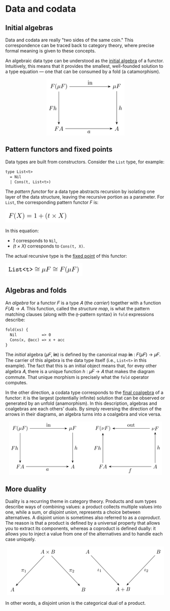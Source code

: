 # Data and codata

## Initial algebras

Data and codata are really "two sides of the same coin." This correspondence can be traced back to category theory, where precise formal meaning is given to these concepts. 

An algebraic data type can be understood as the [initial algebra](https://en.wikipedia.org/wiki/Initial_algebra) of a functor. Intuitively, this means that it provides the smallest, well-founded solution to a type equation &mdash; one that can be consumed by a fold (a catamorphism). 

<p align="center">
  <img alt="Fold" src="../assets/tex/png/fold.png" />
</p>

## Pattern functors and fixed points

Data types are built from constructors. Consider the `List` type, for example:

```
type List<t> 
  = Nil
  | Cons(t, List<t>)
```

The *pattern functor* for a data type abstracts recursion by isolating one layer of the data structure, leaving the recursive portion as a parameter. For `List`, the corresponding pattern functor *F* is:

![Pattern functor](../assets/tex/png/pattern_functor.png)

In this equation:

- *1* corresponds to `Nil`,
- *(t × X)* corresponds to `Cons(t, X)`.

The actual recursive type is the [fixed point](https://en.wikipedia.org/wiki/Fixed_point_(mathematics)) of this functor:

![Fixed point](../assets/tex/png/fixed_point.png)

## Algebras and folds

An *algebra* for a functor 𝐹 is a type 𝐴 (the *carrier*) together with a function 𝐹(𝐴) → 𝐴. This function, called the *structure map*, is what the pattern matching clauses (along with the `@`-pattern syntax) in `fold` expressions describe:

```
fold(xs) {
  Nil           => 0
  Cons(x, @acc) => x + acc
}
```

The *initial* algebra (𝜇𝐹, **in**) is defined by the canonical map **in** : 𝐹(𝜇𝐹) → 𝜇𝐹. The carrier of this algebra is the data type itself (i.e., `List<t>` in this example). The fact that this is an initial object means that, for evey other algebra 𝐴, there is a unique function ℎ : 𝜇𝐹 → 𝐴 that makes the diagram commute. That unique morphism is precisely what the `fold` operator computes.

In the other direction, a codata type corresponds to the [final coalgebra](https://en.wikipedia.org/wiki/Initial_algebra#Final_coalgebra) of a functor: it is the largest (potentially infinite) solution that can be observed or generated by an unfold (anamorphism). In this description, algebras and coalgebras are each others’ duals. By simply reversing the direction of the arrows in their diagrams, an algebra turns into a coalgebra and vice versa.

<p align="center">
  <img alt="Duality" src="../assets/tex/png/fold_unfold.png" />
</p>

## More duality

Duality is a recurring theme in category theory. Products and sum types describe ways of combining values: a product collects multiple values into one, while a sum, or *disjoint union*, represents a choice between alternatives. A disjoint union is sometimes also referred to as a *coproduct*. The reason is that a product is defined by a universal property that allows you to extract its components, whereas a coproduct is defined dually: it allows you to inject a value from one of the alternatives and to handle each case uniquely. 

<p align="center">
  <img alt="Product and coproduct" src="../assets/tex/png/product_coproduct.png" />
</p>

In other words, a disjoint union is the categorical dual of a product.
